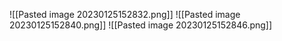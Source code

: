 ![[Pasted image 20230125152832.png]]
![[Pasted image 20230125152840.png]]
![[Pasted image 20230125152846.png]]